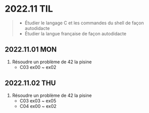 # 2022.11 TIL
> - Étudier le langage C et les commandes du shell de façon autodidacte 
> - Étudier la langue française de façon autodidacte 

## 2022.11.01 MON
1. Résoudre un problème de 42 la pisine
    - C03 ex00 ~ ex02

## 2022.11.02 THU
1. Résoudre un problème de 42 la pisine
    - C03 ex03 ~ ex05
    - C04 ex00 ~ ex02